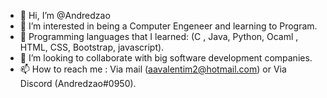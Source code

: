- 👋 Hi, I’m @Andredzao
- 👀 I’m interested in being a Computer Engeneer and learning to Program. 
- 🌱 Programming languages that I  learned: (C , Java, Python, Ocaml , HTML, CSS, Bootstrap, javascript).
- 💞️ I’m looking to collaborate with big software development companies.
- 📫 How to reach me : Via mail (aavalentim2@hotmail.com) or Via Discord (Andredzao#0950).
